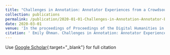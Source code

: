 ```yaml
---
title: "Challenges in Annotation: Annotator Experiences from a Crowdsourced Emotion Annotation Task."
collection: publications
permalink: /publication/2020-01-01-Challenges-in-Annotation-Annotator-Experiences-from-a-Crowdsourced-Emotion-Annotation-Task
date: 2020-03-01
venue: 'In the proceedings of Proceedings of the Digital Humanities in the Nordic Countries 5th Conference'
citation: ' Emily Öhman. Challenges in Annotation: Annotator Experiences from a Crowdsourced Emotion Annotation Task..  In the proceedings of Proceedings of the Digital Humanities in the Nordic Countries 5th Conference, 2020.'
---
```

Use [Google Scholar](https://scholar.google.com/scholar?q=Challenges+in+Annotation:+Annotator+Experiences+from+a+Crowdsourced+Emotion+Annotation+Task.){:target="_blank"} for full citation
